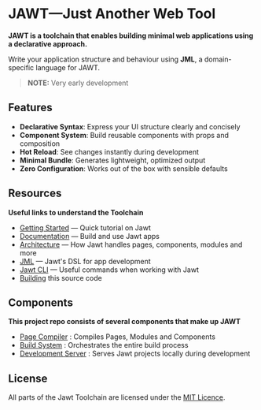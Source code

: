 # JAWT—Just Another Web Tool

**JAWT is a toolchain that enables building minimal web applications using a declarative approach.** 

Write your application structure and behaviour using **JML**, a domain-specific language for JAWT.

>**NOTE:** Very early development

## Features

- **Declarative Syntax**: Express your UI structure clearly and concisely
- **Component System**: Build reusable components with props and composition
- **Hot Reload**: See changes instantly during development
- **Minimal Bundle**: Generates lightweight, optimized output
- **Zero Configuration**: Works out of the box with sensible defaults

## Resources

**Useful links to understand the Toolchain**

- [Getting Started](docs/tutorial) — Quick tutorial on Jawt
- [Documentation](docs/jawt) — Build and use Jawt apps
- [Architecture](docs/architecture) — How Jawt handles pages, components, modules and more
- [JML](docs/jml) — Jawt's DSL for app development
- [Jawt CLI](CLI.MD) — Useful commands when working with Jawt
- [Building](BUILDING.MD) this source code

## Components

**This project repo consists of several components that make up JAWT**

- [Page Compiler](internal/compiler) : Compiles Pages, Modules and Components
- [Build System](internal/build) : Orchestrates the entire build process
- [Development Server](internal/server) : Serves Jawt projects locally during development

## License

All parts of the Jawt Toolchain are licensed under the [MIT Licence](LICENSE).

